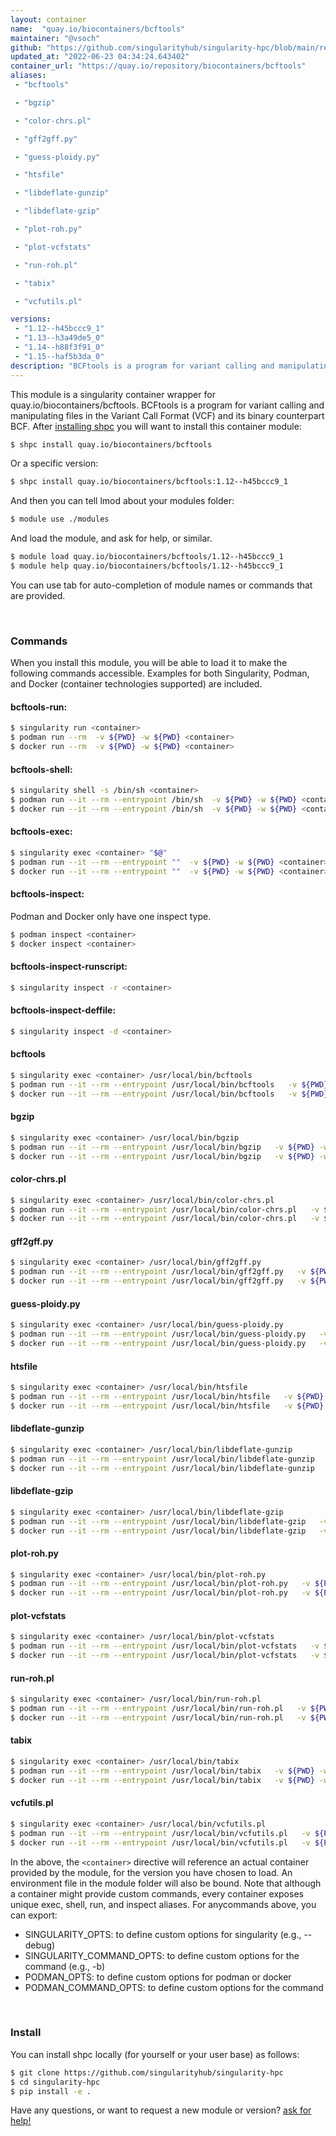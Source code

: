 ```yaml
---
layout: container
name:  "quay.io/biocontainers/bcftools"
maintainer: "@vsoch"
github: "https://github.com/singularityhub/singularity-hpc/blob/main/registry/quay.io/biocontainers/bcftools/container.yaml"
updated_at: "2022-06-23 04:34:24.643402"
container_url: "https://quay.io/repository/biocontainers/bcftools"
aliases:
 - "bcftools"

 - "bgzip"

 - "color-chrs.pl"

 - "gff2gff.py"

 - "guess-ploidy.py"

 - "htsfile"

 - "libdeflate-gunzip"

 - "libdeflate-gzip"

 - "plot-roh.py"

 - "plot-vcfstats"

 - "run-roh.pl"

 - "tabix"

 - "vcfutils.pl"

versions:
 - "1.12--h45bccc9_1"
 - "1.13--h3a49de5_0"
 - "1.14--h88f3f91_0"
 - "1.15--haf5b3da_0"
description: "BCFtools is a program for variant calling and manipulating files in the Variant Call Format (VCF) and its binary counterpart BCF."
---
```


This module is a singularity container wrapper for quay.io/biocontainers/bcftools.
BCFtools is a program for variant calling and manipulating files in the Variant Call Format (VCF) and its binary counterpart BCF.
After [installing shpc](#install) you will want to install this container module:


```bash
$ shpc install quay.io/biocontainers/bcftools
```

Or a specific version:

```bash
$ shpc install quay.io/biocontainers/bcftools:1.12--h45bccc9_1
```

And then you can tell lmod about your modules folder:

```bash
$ module use ./modules
```

And load the module, and ask for help, or similar.

```bash
$ module load quay.io/biocontainers/bcftools/1.12--h45bccc9_1
$ module help quay.io/biocontainers/bcftools/1.12--h45bccc9_1
```

You can use tab for auto-completion of module names or commands that are provided.

<br>

### Commands

When you install this module, you will be able to load it to make the following commands accessible.
Examples for both Singularity, Podman, and Docker (container technologies supported) are included.

#### bcftools-run:

```bash
$ singularity run <container>
$ podman run --rm  -v ${PWD} -w ${PWD} <container>
$ docker run --rm  -v ${PWD} -w ${PWD} <container>
```

#### bcftools-shell:

```bash
$ singularity shell -s /bin/sh <container>
$ podman run --it --rm --entrypoint /bin/sh  -v ${PWD} -w ${PWD} <container>
$ docker run --it --rm --entrypoint /bin/sh  -v ${PWD} -w ${PWD} <container>
```

#### bcftools-exec:

```bash
$ singularity exec <container> "$@"
$ podman run --it --rm --entrypoint ""  -v ${PWD} -w ${PWD} <container> "$@"
$ docker run --it --rm --entrypoint ""  -v ${PWD} -w ${PWD} <container> "$@"
```

#### bcftools-inspect:

Podman and Docker only have one inspect type.

```bash
$ podman inspect <container>
$ docker inspect <container>
```

#### bcftools-inspect-runscript:

```bash
$ singularity inspect -r <container>
```

#### bcftools-inspect-deffile:

```bash
$ singularity inspect -d <container>
```


#### bcftools
       
```bash
$ singularity exec <container> /usr/local/bin/bcftools
$ podman run --it --rm --entrypoint /usr/local/bin/bcftools   -v ${PWD} -w ${PWD} <container> -c " $@"
$ docker run --it --rm --entrypoint /usr/local/bin/bcftools   -v ${PWD} -w ${PWD} <container> -c " $@"
```


#### bgzip
       
```bash
$ singularity exec <container> /usr/local/bin/bgzip
$ podman run --it --rm --entrypoint /usr/local/bin/bgzip   -v ${PWD} -w ${PWD} <container> -c " $@"
$ docker run --it --rm --entrypoint /usr/local/bin/bgzip   -v ${PWD} -w ${PWD} <container> -c " $@"
```


#### color-chrs.pl
       
```bash
$ singularity exec <container> /usr/local/bin/color-chrs.pl
$ podman run --it --rm --entrypoint /usr/local/bin/color-chrs.pl   -v ${PWD} -w ${PWD} <container> -c " $@"
$ docker run --it --rm --entrypoint /usr/local/bin/color-chrs.pl   -v ${PWD} -w ${PWD} <container> -c " $@"
```


#### gff2gff.py
       
```bash
$ singularity exec <container> /usr/local/bin/gff2gff.py
$ podman run --it --rm --entrypoint /usr/local/bin/gff2gff.py   -v ${PWD} -w ${PWD} <container> -c " $@"
$ docker run --it --rm --entrypoint /usr/local/bin/gff2gff.py   -v ${PWD} -w ${PWD} <container> -c " $@"
```


#### guess-ploidy.py
       
```bash
$ singularity exec <container> /usr/local/bin/guess-ploidy.py
$ podman run --it --rm --entrypoint /usr/local/bin/guess-ploidy.py   -v ${PWD} -w ${PWD} <container> -c " $@"
$ docker run --it --rm --entrypoint /usr/local/bin/guess-ploidy.py   -v ${PWD} -w ${PWD} <container> -c " $@"
```


#### htsfile
       
```bash
$ singularity exec <container> /usr/local/bin/htsfile
$ podman run --it --rm --entrypoint /usr/local/bin/htsfile   -v ${PWD} -w ${PWD} <container> -c " $@"
$ docker run --it --rm --entrypoint /usr/local/bin/htsfile   -v ${PWD} -w ${PWD} <container> -c " $@"
```


#### libdeflate-gunzip
       
```bash
$ singularity exec <container> /usr/local/bin/libdeflate-gunzip
$ podman run --it --rm --entrypoint /usr/local/bin/libdeflate-gunzip   -v ${PWD} -w ${PWD} <container> -c " $@"
$ docker run --it --rm --entrypoint /usr/local/bin/libdeflate-gunzip   -v ${PWD} -w ${PWD} <container> -c " $@"
```


#### libdeflate-gzip
       
```bash
$ singularity exec <container> /usr/local/bin/libdeflate-gzip
$ podman run --it --rm --entrypoint /usr/local/bin/libdeflate-gzip   -v ${PWD} -w ${PWD} <container> -c " $@"
$ docker run --it --rm --entrypoint /usr/local/bin/libdeflate-gzip   -v ${PWD} -w ${PWD} <container> -c " $@"
```


#### plot-roh.py
       
```bash
$ singularity exec <container> /usr/local/bin/plot-roh.py
$ podman run --it --rm --entrypoint /usr/local/bin/plot-roh.py   -v ${PWD} -w ${PWD} <container> -c " $@"
$ docker run --it --rm --entrypoint /usr/local/bin/plot-roh.py   -v ${PWD} -w ${PWD} <container> -c " $@"
```


#### plot-vcfstats
       
```bash
$ singularity exec <container> /usr/local/bin/plot-vcfstats
$ podman run --it --rm --entrypoint /usr/local/bin/plot-vcfstats   -v ${PWD} -w ${PWD} <container> -c " $@"
$ docker run --it --rm --entrypoint /usr/local/bin/plot-vcfstats   -v ${PWD} -w ${PWD} <container> -c " $@"
```


#### run-roh.pl
       
```bash
$ singularity exec <container> /usr/local/bin/run-roh.pl
$ podman run --it --rm --entrypoint /usr/local/bin/run-roh.pl   -v ${PWD} -w ${PWD} <container> -c " $@"
$ docker run --it --rm --entrypoint /usr/local/bin/run-roh.pl   -v ${PWD} -w ${PWD} <container> -c " $@"
```


#### tabix
       
```bash
$ singularity exec <container> /usr/local/bin/tabix
$ podman run --it --rm --entrypoint /usr/local/bin/tabix   -v ${PWD} -w ${PWD} <container> -c " $@"
$ docker run --it --rm --entrypoint /usr/local/bin/tabix   -v ${PWD} -w ${PWD} <container> -c " $@"
```


#### vcfutils.pl
       
```bash
$ singularity exec <container> /usr/local/bin/vcfutils.pl
$ podman run --it --rm --entrypoint /usr/local/bin/vcfutils.pl   -v ${PWD} -w ${PWD} <container> -c " $@"
$ docker run --it --rm --entrypoint /usr/local/bin/vcfutils.pl   -v ${PWD} -w ${PWD} <container> -c " $@"
```



In the above, the `<container>` directive will reference an actual container provided
by the module, for the version you have chosen to load. An environment file in the
module folder will also be bound. Note that although a container
might provide custom commands, every container exposes unique exec, shell, run, and
inspect aliases. For anycommands above, you can export:

 - SINGULARITY_OPTS: to define custom options for singularity (e.g., --debug)
 - SINGULARITY_COMMAND_OPTS: to define custom options for the command (e.g., -b)
 - PODMAN_OPTS: to define custom options for podman or docker
 - PODMAN_COMMAND_OPTS: to define custom options for the command

<br>
  
### Install

You can install shpc locally (for yourself or your user base) as follows:

```bash
$ git clone https://github.com/singularityhub/singularity-hpc
$ cd singularity-hpc
$ pip install -e .
```

Have any questions, or want to request a new module or version? [ask for help!](https://github.com/singularityhub/singularity-hpc/issues)